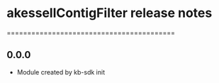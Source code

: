 # akessellContigFilter release notes
=========================================

0.0.0
-----
* Module created by kb-sdk init
